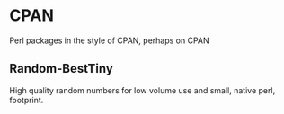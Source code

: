 # CPAN
Perl packages in the style of CPAN, perhaps on CPAN

## Random-BestTiny
High quality random numbers for low volume use and small, native perl, footprint.

